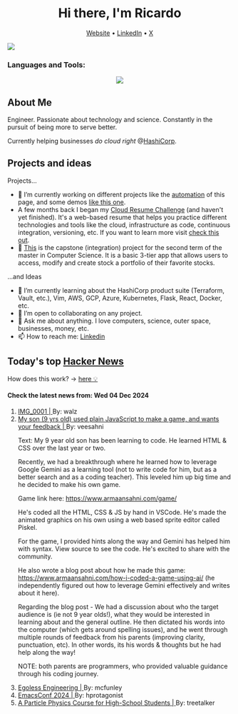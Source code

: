 
<!-- This is an HTML comment in your markdown file -->

<h1 align="center">Hi there, I'm Ricardo</h1>
<p align="center">
  <a href="ricardorompar.com">Website</a> •
  <a href="https://www.linkedin.com/in/ricardo-romero-paredes/">LinkedIn</a> •
  <a href="https://twitter.com/ricardorompar">X</a>
</p>
<img src="https://badges.pufler.dev/visits/{ricardorompar}/{ricardorompar}"/>

<h3 align="left">Languages and Tools:</h3>
<p align="center">
  <a href="https://skillicons.dev">
    <img src="https://skillicons.dev/icons?i=terraform,aws,gcp,azure,git,python,kubernetes,react,js,docker,ubuntu" />
  </a>
</p>

<h2>About Me</h2>
Engineer. Passionate about technology and science. Constantly in the pursuit of being more to serve better.

Currently helping businesses <i>do cloud right</i> @<a href="https://github.com/hashicorp">HashiCorp</a>.

<h2>Projects and ideas</h2>
Projects...
<ul>
  <li>🔭 I’m currently working on different projects like the <a href="https://github.com/ricardorompar/ricardorompar/blob/main/automate.py">automation</a> of this page, and some demos <a href="https://github.com/ricardorompar/boundary-ansible-demo">like this one</a>.
  </li>

  <li >A few months back I began my <a href="https://github.com/ricardorompar/cloudResumeChallenge">Cloud Resume Challenge</a> (and haven't yet finished). It's a web-based resume that helps you practice different technologies and tools like the cloud, infrastructure as code, continuous integration, versioning, etc. If you want to learn more visit <a href="https://cloudresumechallenge.dev/docs/the-challenge/aws/">check this out</a>.
  </li>

  <li>🔭 <a href="https://github.com/ricardorompar/capstoneT2">This</a> is the capstone (integration) project for the second term of the master in Computer Science. It is a basic 3-tier app that allows users to access, modify and create stock a portfolio of their favorite stocks.
  </li>
</ul>
...and Ideas
<ul>
  <li>🌱 I’m currently learning about the HashiCorp product suite (Terraform, Vault, etc.), Vim, AWS, GCP, Azure, Kubernetes, Flask, React, Docker, etc.
  </li>
  <li>👯 I’m open to collaborating on any project.</li>
  <li>💬 Ask me about anything. I love computers, science, outer space, businesses, money, etc.</li>
  <li>📫 How to reach me: <a href="https://www.linkedin.com/in/ricardo-romero-paredes/">Linkedin</a></li>
</ul>

<h2>Today's top <a href='https://news.ycombinator.com/'>Hacker News</a></h2>
How does this work? -> <a href='./AUTOMATIC.md'>here 💡</a>

<h4>Check the latest news from: Wed 04 Dec 2024</h4>
<ol>
<li>
    <a href=https://walzr.com/IMG_0001/>
        IMG_0001 |
    </a>
    By: walz
</li>

<li>
    <a href=https://www.armaansahni.com/game/>
        My son (9 yrs old) used plain JavaScript to make a game, and wants your feedback |
    </a>
    By: veesahni
</li>

<p>
Text: My 9 year old son has been learning to code.  He learned HTML &amp; CSS over the last year or two.<p>Recently, we had a breakthrough where he learned how to leverage Google Gemini as a learning tool (not to write code for him, but as a better search and as a coding teacher). This leveled him up big time and he decided to make his own game.<p>Game link here: <a href="https:&#x2F;&#x2F;www.armaansahni.com&#x2F;game&#x2F;" rel="nofollow">https:&#x2F;&#x2F;www.armaansahni.com&#x2F;game&#x2F;</a><p>He&#x27;s coded all the HTML, CSS &amp; JS by hand in VSCode. He&#x27;s made the animated graphics on his own using a web based sprite editor called Piskel.<p>For the game, I provided hints along the way and Gemini has helped him with syntax.  View source to see the code. He&#x27;s excited to share with the community.<p>He also wrote a blog post about how he made this game: <a href="https:&#x2F;&#x2F;www.armaansahni.com&#x2F;how-i-coded-a-game-using-ai&#x2F;" rel="nofollow">https:&#x2F;&#x2F;www.armaansahni.com&#x2F;how-i-coded-a-game-using-ai&#x2F;</a> (he independently figured out how to leverage Gemini effectively and writes about it here).<p>Regarding the blog post - We had a discussion about who the target audience is (ie not 9 year olds!), what they would be interested in learning about and the general outline. He then dictated his words into the computer (which gets around spelling issues), and he went through multiple rounds of feedback from his parents (improving clarity, punctuation, etc).  In other words, its his words &amp; thoughts but he had help along the way!<p>NOTE: both parents are programmers, who provided valuable guidance through his coding journey. </br>
</p>

<li>
    <a href=https://egoless.engineering>
        Egoless Engineering |
    </a>
    By: mcfunley
</li>

<li>
    <a href=https://emacsconf.org/2024/>
        EmacsConf 2024 |
    </a>
    By: hprotagonist
</li>

<li>
    <a href=https://ppc.web.cern.ch/>
        A Particle Physics Course for High-School Students |
    </a>
    By: treetalker
</li>
</ol>